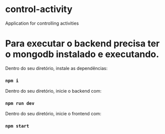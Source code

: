 # control-activity
Application for controlling activities

# Para executar o backend precisa ter o mongodb instalado e executando.

Dentro do seu diretório, instale as dependências:

### `npm i`

Dentro do seu diretório, inicie o backend com:

### `npm run dev`

Dentro do seu diretório, inicie o frontend com:

### `npm start`
